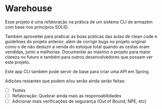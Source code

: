 # Warehouse

Esse projeto é uma refatoração na prática de um sistema CLI de armazém com base nos princípios SOLID.

Também aproveitei para praticar as boas práticas das aulas de clean code e guidelines do projeto anterior, além de
corrigir bugs no projeto original como o de não deduzir a venda do estoque total quando as cestas 
eram vendidas, junto a melhorias.
Documentei ao máximo o projeto para maior clareza no futuro e também para outros desenvolvedores
que possam ver este projeto.

Este app CLI também pode servir de base para criar uma API em Spring.

Adições restantes que podem e/ou serão ainda serão feitas:
- [ ] Testes
- [ ] Refatoração: Quebrar ainda mais as responsabilidades
- [ ] Adicionar mais verificações de segurança (Out of Bound, NPE, etc)
